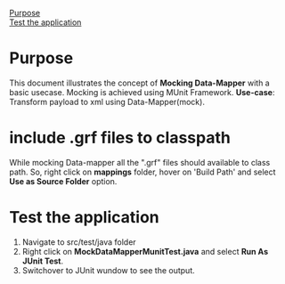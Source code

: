 [Purpose](#purpose)  
[Test the application](#test-the-application)  

Purpose
===========

This document illustrates the concept of **Mocking Data-Mapper** with a basic usecase. Mocking is achieved using MUnit Framework.
**Use-case**: Transform payload to xml using Data-Mapper(mock).


include .grf files to classpath
=================

While mocking Data-mapper all the ".grf" files should available to class path. So, right click on **mappings** folder, hover on 'Build Path' and select **Use as Source Folder** option.

Test the application
=======================

1. Navigate to src/test/java folder
2. Right click on **MockDataMapperMunitTest.java** and select **Run As JUnit Test**.
3. Switchover to JUnit wundow to see the output.
